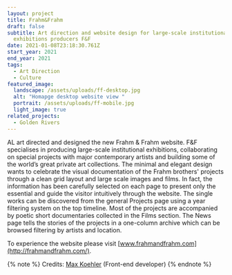 ```yaml
---
layout: project
title: Frahm&Frahm
draft: false
subtitle: Art direction and website design for large-scale institutional
  exhibitions producers F&F
date: 2021-01-08T23:18:30.761Z
start_year: 2021
end_year: 2021
tags:
  - Art Direction
  - Culture
featured_image:
  landscape: /assets/uploads/ff-desktop.jpg
  alt: "Homapge desktop website view "
  portrait: /assets/uploads/ff-mobile.jpg
  light_image: true
related_projects:
  - Golden Rivers
---
```

AL art directed and designed the new Frahm & Frahm website. F&F specialises in producing large-scale institutional exhibitions, collaborating on special projects with major contemporary artists and building some of the world’s great private art collections. The minimal and elegant design wants to celebrate the visual documentation of the Frahm brothers' projects through a clean grid layout and large scale images and films.  In fact, the information has been carefully selected on each page to present only the essential and guide the visitor intuitively through the website. The single works can be discovered from the general Projects page using a year filtering system on the top timeline. Most of the projects are accompanied by poetic short documentaries collected in the Films section. The News page tells the stories of the projects in a one-column archive which can be browsed filtering by artists and location.

To experience the website please visit [www.frahmandfrahm.com](http://frahmandfrahm.com/).

{% note %}
Credits: [Max Koehler](maxkoehler) (Front-end developer)
{% endnote %}